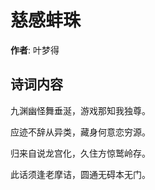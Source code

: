 # 慈感蚌珠

**作者**: 叶梦得

## 诗词内容

九渊幽怪舞垂涎，游戏那知我独尊。

应迹不辞从异类，藏身何意恋穷源。

归来自说龙宫化，久住方惊鹫岭存。

此话须逢老摩诘，圆通无碍本无门。

